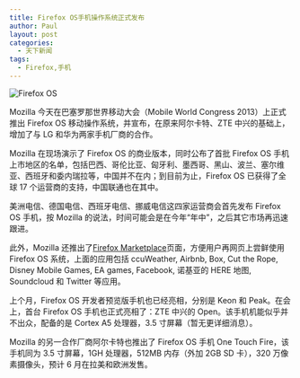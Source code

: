 ```yaml
---
title: Firefox OS手机操作系统正式发布
author: Paul
layout: post
categories:
  - 天下新闻
tags:
  - Firefox,手机
---
```




![Firefox OS](http://img.hz.mk/2013-0103/firefox-os.png)

Mozilla 今天在巴塞罗那世界移动大会（Mobile World Congress 2013）上正式推出 Firefox OS 移动操作系统，并宣布，在原来阿尔卡特、ZTE 中兴的基础上，增加了与 LG 和华为两家手机厂商的合作。

Mozilla 在现场演示了 Firefox OS 的商业版本，同时公布了首批 Firefox OS 手机上市地区的名单，包括巴西、哥伦比亚、匈牙利、墨西哥、黑山、波兰、塞尔维亚、西班牙和委内瑞拉等，中国并不在内；到目前为止，Firefox OS 已获得了全球 17 个运营商的支持，中国联通也在其中。

美洲电信、德国电信、西班牙电信、挪威电信这四家运营商会首先发布 Firefox OS 手机，按 Mozilla 的说法，时间可能会是在今年&ldquo;年中&rdquo;，之后其它市场再迅速跟进。

此外，Mozilla 还推出了<a href="https://marketplace.firefox.com/" target="_blank">Firefox Marketplace</a>页面，方便用户再网页上尝鲜使用 Firefox OS 系统，上面的应用包括 ccuWeather, Airbnb, Box, Cut the Rope, Disney Mobile Games, EA games, Facebook, 诺基亚的 HERE 地图, Soundcloud 和 Twitter 等应用。

上个月，Firefox OS 开发者预览版手机也已经亮相，分别是 Keon 和 Peak。在会上，首台 Firefox OS 手机也正式亮相了：ZTE 中兴的 Open。该手机机能似乎并不出众，配备的是 Cortex A5 处理器，3.5 寸屏幕（暂无更详细消息）。

Mozilla 的另一合作厂商阿尔卡特也推出了 Firefox OS 手机 One Touch Fire，该手机同为 3.5 寸屏幕，1GH 处理器，512MB 内存（外加 2GB SD 卡），320 万像素摄像头，预计 6 月在拉美和欧洲发售。